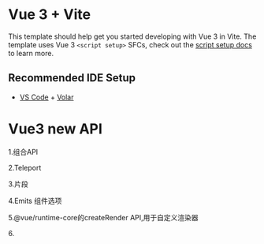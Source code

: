 # Vue 3 + Vite

This template should help get you started developing with Vue 3 in Vite. The template uses Vue 3 `<script setup>` SFCs, check out the [script setup docs](https://v3.vuejs.org/api/sfc-script-setup.html#sfc-script-setup) to learn more.

## Recommended IDE Setup

- [VS Code](https://code.visualstudio.com/) + [Volar](https://marketplace.visualstudio.com/items?itemName=Vue.volar)

# Vue3 new API

1.组合API

2.Teleport

3.片段

4.Emits 组件选项

5.@vue/runtime-core的createRender API,用于自定义渲染器

6.<script setup>

7.单文件组件状态驱动的css变量(<style>的v-bind)

8.SFC<style scoped>想在可以包含全规则或只针对插槽内容的规则

9.Suspense



































